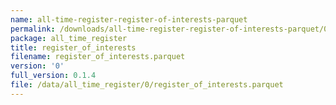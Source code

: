 ```yaml
---
name: all-time-register-register-of-interests-parquet
permalink: /downloads/all-time-register-register-of-interests-parquet/0
package: all_time_register
title: register_of_interests
filename: register_of_interests.parquet
version: '0'
full_version: 0.1.4
file: /data/all_time_register/0/register_of_interests.parquet
---
```


